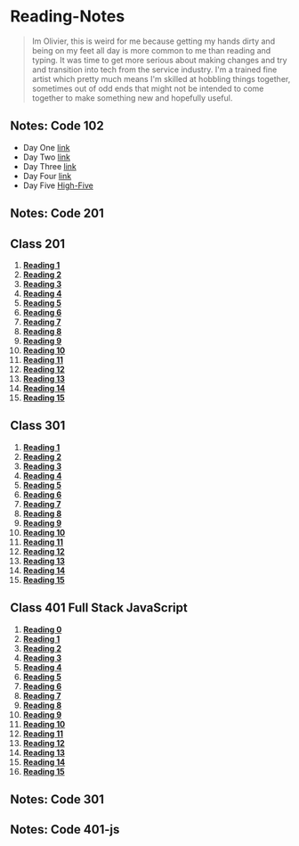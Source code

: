 # Reading-Notes

> Im Olivier, this is weird for me because getting my hands dirty and being on my feet all day is more common to me than reading and typing. It was time to get more serious about making changes and try and transition into tech from the service industry. I'm a trained fine artist which pretty much means I'm skilled at hobbling things together, sometimes out of odd ends that might not be intended to come together to make something new and hopefully useful.

## Notes: Code 102
* Day One [link](coders-computer.md)
* Day Two [link](day-two.md)
* Day Three [link](day-three.md)
* Day Four [link](day-four.md)
* Day Five [High-Five](day-five.md)

## Notes: Code 201
## Class 201
1. [**Reading 1**](class201/class-01.md)
1. [**Reading 2**](class201/class-02.md)
1. [**Reading 3**](class201/class-03.md)
1. [**Reading 4**](class201/class-04.md)
1. [**Reading 5**](class201/class-05.md)
1. [**Reading 6**](class201/class-06.md)
1. [**Reading 7**](class201/class-07.md)
1. [**Reading 8**](class201/class-08.md)
1. [**Reading 9**](class201/class-09.md)
1. [**Reading 10**](class201/class-10.md)
1. [**Reading 11**](class201/class-11.md)
1. [**Reading 12**](class201/class-12.md)
1. [**Reading 13**](class201/class-13.md)
1. [**Reading 14**](class201/class-14.md)
1. [**Reading 15**](class201/class-15.md)
## Class 301
1. [**Reading 1**](class301/class-01.md)
1. [**Reading 2**](class301/class-02.md)
1. [**Reading 3**](class301/class-03.md)
1. [**Reading 4**](class301/class-04.md)
1. [**Reading 5**](class301/class-05.md)
1. [**Reading 6**](class301/class-06.md)
1. [**Reading 7**](class301/class-07.md)
1. [**Reading 8**](class301/class-08.md)
1. [**Reading 9**](class301/class-09.md)
1. [**Reading 10**](class301/class-10.md)
1. [**Reading 11**](class301/class-11.md)
1. [**Reading 12**](class301/class-12.md)
1. [**Reading 13**](class301/class-13.md)
1. [**Reading 14**](class301/class-14.md)
1. [**Reading 15**](class301/class-15.md)
## Class 401 Full Stack JavaScript
1. [**Reading 0**](class401/class-00.md)
1. [**Reading 1**](class401/class-01.md)
1. [**Reading 2**](class401/class-02.md)
1. [**Reading 3**](class401/class-03.md)
1. [**Reading 4**](class401/class-04.md)
1. [**Reading 5**](class401/class-05.md)
1. [**Reading 6**](class401/class-06.md)
1. [**Reading 7**](class401/class-07.md)
1. [**Reading 8**](class401/class-08.md)
1. [**Reading 9**](class401/class-09.md)
1. [**Reading 10**](class401/class-10.md)
1. [**Reading 11**](class401/class-11.md)
1. [**Reading 12**](class401/class-12.md)
1. [**Reading 13**](class401/class-13.md)
1. [**Reading 14**](class401/class-14.md)
1. [**Reading 15**](class401/class-15.md)

## Notes: Code 301
## Notes: Code 401-js